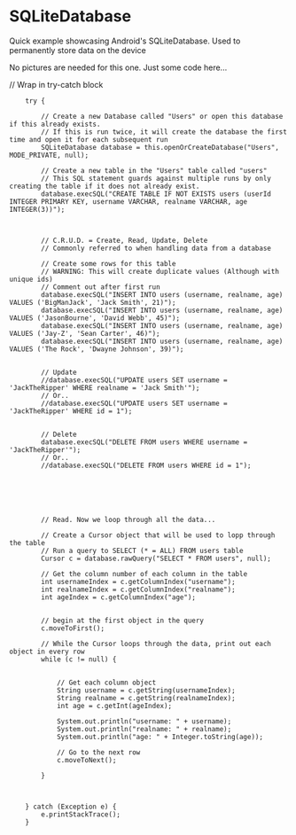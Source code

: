 # SQLiteDatabase
Quick example showcasing Android's SQLiteDatabase. Used to permanently store data on the device

No pictures are needed for this one. Just some code here...

// Wrap in try-catch block

        try {

            // Create a new Database called "Users" or open this database if this already exists.
            // If this is run twice, it will create the database the first time and open it for each subsequent run
            SQLiteDatabase database = this.openOrCreateDatabase("Users", MODE_PRIVATE, null);

            // Create a new table in the "Users" table called "users"
            // This SQL statement guards against multiple runs by only creating the table if it does not already exist.
            database.execSQL("CREATE TABLE IF NOT EXISTS users (userId INTEGER PRIMARY KEY, username VARCHAR, realname VARCHAR, age INTEGER(3))");



            // C.R.U.D. = Create, Read, Update, Delete
            // Commonly referred to when handling data from a database

            // Create some rows for this table
            // WARNING: This will create duplicate values (Although with unique ids)
            // Comment out after first run
            database.execSQL("INSERT INTO users (username, realname, age) VALUES ('BigManJack', 'Jack Smith', 21)");
            database.execSQL("INSERT INTO users (username, realname, age) VALUES ('JasonBourne', 'David Webb', 45)");
            database.execSQL("INSERT INTO users (username, realname, age) VALUES ('Jay-Z', 'Sean Carter', 46)");
            database.execSQL("INSERT INTO users (username, realname, age) VALUES ('The Rock', 'Dwayne Johnson', 39)");


            // Update
            //database.execSQL("UPDATE users SET username = 'JackTheRipper' WHERE realname = 'Jack Smith'");
            // Or..
            //database.execSQL("UPDATE users SET username = 'JackTheRipper' WHERE id = 1");


            // Delete
            database.execSQL("DELETE FROM users WHERE username = 'JackTheRipper'");
            // Or..
            //database.execSQL("DELETE FROM users WHERE id = 1");






            // Read. Now we loop through all the data...

            // Create a Cursor object that will be used to lopp through the table
            // Run a query to SELECT (* = ALL) FROM users table
            Cursor c = database.rawQuery("SELECT * FROM users", null);

            // Get the column number of each column in the table
            int usernameIndex = c.getColumnIndex("username");
            int realnameIndex = c.getColumnIndex("realname");
            int ageIndex = c.getColumnIndex("age");


            // begin at the first object in the query
            c.moveToFirst();

            // While the Cursor loops through the data, print out each object in every row
            while (c != null) {


                // Get each column object
                String username = c.getString(usernameIndex);
                String realname = c.getString(realnameIndex);
                int age = c.getInt(ageIndex);

                System.out.println("username: " + username);
                System.out.println("realname: " + realname);
                System.out.println("age: " + Integer.toString(age));

                // Go to the next row
                c.moveToNext();

            }



        } catch (Exception e) {
            e.printStackTrace();
        }
